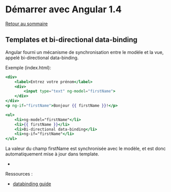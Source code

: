 # Démarrer avec Angular 1.4

[Retour au sommaire](01.00.angular-bases.documentation-fr.md)

## Templates et bi-directional data-binding

Angular fourni un mécanisme de synchronisation entre le modèle et la vue, appelé bi-directional data-binding.

Exemple (index.html):

``` handlebars
<div>
    <label>Entrez votre prénom</label>
    <div>
        <input type="text" ng-model="firstName">
    </div>
</div>
<p ng-if="firstName">Bonjour {{ firstName }}!</p>

<ul>
    <li>ng-model="firstName"</li>
    <li>{{ firstName }}</li>
    <li>Bi-directional data-binding</li>
    <li>ng-if="firstName"</li>
</ul>
```

La valeur du champ firstName est synchronisée avec le modèle, et est donc automatiquement mise à jour dans template. 

*
Ressources : 
* [databinding guide](https://code.angularjs.org/1.4.5/docs/guide/databinding)
